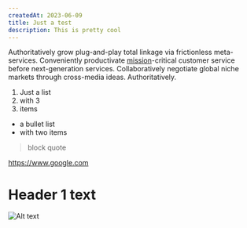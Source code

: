 ```yaml
---
createdAt: 2023-06-09
title: Just a test
description: This is pretty cool
---
```

Authoritatively grow plug-and-play total linkage via frictionless meta-services. Conveniently productivate [mission](https://www.vox-audita.com)-critical customer service before next-generation services. Collaboratively negotiate global niche markets through cross-media ideas. Authoritatively.

1. J﻿ust a list
2. w﻿ith 3
3. i﻿tems

* a﻿ bullet list
* w﻿ith two items

> b﻿lock quote

<https://www.google.com>

# Header 1 text



![Alt text](https://images.squarespace-cdn.com/content/v1/62fd3c17d2c9c96d6699ee78/87846147-2a28-4d8f-a218-0e6e69c3ceb9/bubble-promo.png?format=1500w "Image Title")